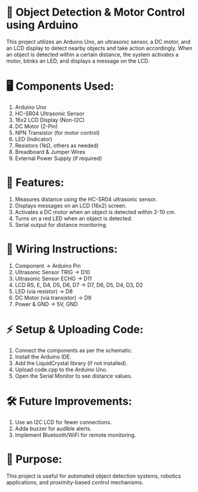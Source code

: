 # 🚀 Object Detection & Motor Control using Arduino
This project utilizes an Arduino Uno, an ultrasonic sensor, a DC motor, and an LCD display to detect nearby objects and take action accordingly. When an object is detected within a certain distance, the system activates a motor, blinks an LED, and displays a message on the LCD.

# 🖥️ Components Used:
1) Arduino Uno
2) HC-SR04 Ultrasonic Sensor
3) 16x2 LCD Display (Non-I2C)
4) DC Motor (2-Pin)
5) NPN Transistor (for motor control)
6) LED (Indicator)
7) Resistors (1kΩ, others as needed)
8) Breadboard & Jumper Wires
9) External Power Supply (if required)

# 📜 Features:
1) Measures distance using the HC-SR04 ultrasonic sensor.
2) Displays messages on an LCD (16x2) screen.
3) Activates a DC motor when an object is detected within 2-10 cm.
4) Turns on a red LED when an object is detected.
5) Serial output for distance monitoring. 

# 🔌 Wiring Instructions:
1) Component	                  ->      Arduino Pin
2) Ultrasonic Sensor TRIG	    ->     D10
3) Ultrasonic Sensor ECHO	    ->     D11
4) LCD RS, E, D4, D5, D6, D7	  ->     D7, D6, D5, D4, D3, D2
5) LED (via resistor)          ->     D8
6) DC Motor (via transistor)   ->     D9
7) Power & GND	                ->     5V, GND

# ⚡ Setup & Uploading Code:
1) Connect the components as per the schematic.
2) Install the Arduino IDE.
3) Add the LiquidCrystal library (if not installed).
4) Upload code.cpp to the Arduino Uno.
5) Open the Serial Monitor to see distance values.

# 🛠️ Future Improvements:
1) Use an I2C LCD for fewer connections.
2) Adda buzzer for audible alerts.
3) Implement Bluetooth/WiFi for remote monitoring.

# 🎯 Purpose:
This project is useful for automated object detection systems, robotics applications, and proximity-based control mechanisms.

